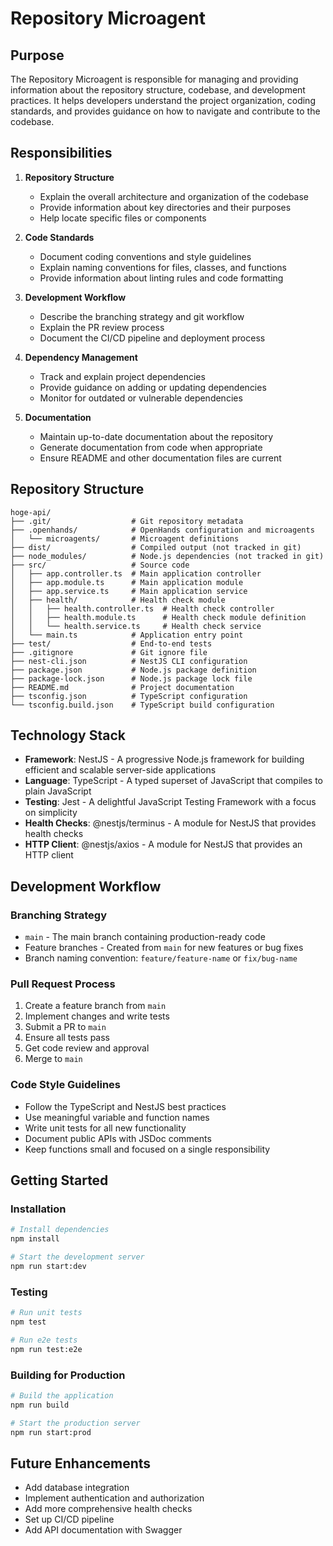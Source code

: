 # Repository Microagent

## Purpose

The Repository Microagent is responsible for managing and providing information about the repository structure, codebase, and development practices. It helps developers understand the project organization, coding standards, and provides guidance on how to navigate and contribute to the codebase.

## Responsibilities

1. **Repository Structure**
   - Explain the overall architecture and organization of the codebase
   - Provide information about key directories and their purposes
   - Help locate specific files or components

2. **Code Standards**
   - Document coding conventions and style guidelines
   - Explain naming conventions for files, classes, and functions
   - Provide information about linting rules and code formatting

3. **Development Workflow**
   - Describe the branching strategy and git workflow
   - Explain the PR review process
   - Document the CI/CD pipeline and deployment process

4. **Dependency Management**
   - Track and explain project dependencies
   - Provide guidance on adding or updating dependencies
   - Monitor for outdated or vulnerable dependencies

5. **Documentation**
   - Maintain up-to-date documentation about the repository
   - Generate documentation from code when appropriate
   - Ensure README and other documentation files are current

## Repository Structure

```
hoge-api/
├── .git/                  # Git repository metadata
├── .openhands/            # OpenHands configuration and microagents
│   └── microagents/       # Microagent definitions
├── dist/                  # Compiled output (not tracked in git)
├── node_modules/          # Node.js dependencies (not tracked in git)
├── src/                   # Source code
│   ├── app.controller.ts  # Main application controller
│   ├── app.module.ts      # Main application module
│   ├── app.service.ts     # Main application service
│   ├── health/            # Health check module
│   │   ├── health.controller.ts  # Health check controller
│   │   ├── health.module.ts      # Health check module definition
│   │   └── health.service.ts     # Health check service
│   └── main.ts            # Application entry point
├── test/                  # End-to-end tests
├── .gitignore             # Git ignore file
├── nest-cli.json          # NestJS CLI configuration
├── package.json           # Node.js package definition
├── package-lock.json      # Node.js package lock file
├── README.md              # Project documentation
├── tsconfig.json          # TypeScript configuration
└── tsconfig.build.json    # TypeScript build configuration
```

## Technology Stack

- **Framework**: NestJS - A progressive Node.js framework for building efficient and scalable server-side applications
- **Language**: TypeScript - A typed superset of JavaScript that compiles to plain JavaScript
- **Testing**: Jest - A delightful JavaScript Testing Framework with a focus on simplicity
- **Health Checks**: @nestjs/terminus - A module for NestJS that provides health checks
- **HTTP Client**: @nestjs/axios - A module for NestJS that provides an HTTP client

## Development Workflow

### Branching Strategy

- `main` - The main branch containing production-ready code
- Feature branches - Created from `main` for new features or bug fixes
- Branch naming convention: `feature/feature-name` or `fix/bug-name`

### Pull Request Process

1. Create a feature branch from `main`
2. Implement changes and write tests
3. Submit a PR to `main`
4. Ensure all tests pass
5. Get code review and approval
6. Merge to `main`

### Code Style Guidelines

- Follow the TypeScript and NestJS best practices
- Use meaningful variable and function names
- Write unit tests for all new functionality
- Document public APIs with JSDoc comments
- Keep functions small and focused on a single responsibility

## Getting Started

### Installation

```bash
# Install dependencies
npm install

# Start the development server
npm run start:dev
```

### Testing

```bash
# Run unit tests
npm test

# Run e2e tests
npm run test:e2e
```

### Building for Production

```bash
# Build the application
npm run build

# Start the production server
npm run start:prod
```

## Future Enhancements

- Add database integration
- Implement authentication and authorization
- Add more comprehensive health checks
- Set up CI/CD pipeline
- Add API documentation with Swagger